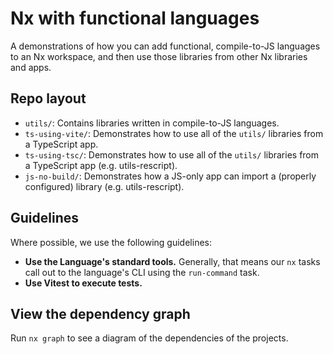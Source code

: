 # Nx with functional languages

A demonstrations of how you can add functional, compile-to-JS languages to an Nx workspace, and then use those libraries from other Nx libraries and apps.

## Repo layout

- `utils/`: Contains libraries written in compile-to-JS languages.
- `ts-using-vite/`: Demonstrates how to use all of the `utils/` libraries from a TypeScript app.
- `ts-using-tsc/`: Demonstrates how to use all of the `utils/` libraries from a TypeScript app (e.g. utils-rescript).
- `js-no-build/`: Demonstrates how a JS-only app can import a (properly configured) library (e.g. utils-rescript).

## Guidelines

Where possible, we use the following guidelines:

- **Use the Language's standard tools.** Generally, that means our `nx` tasks call out to the language's CLI using the `run-command` task.
- **Use Vitest to execute tests.**

## View the dependency graph

Run `nx graph` to see a diagram of the dependencies of the projects.

